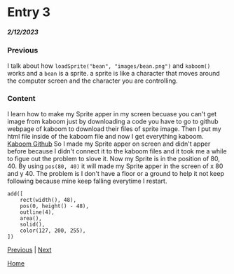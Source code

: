 # Entry 3
##### 2/12/2023

### Previous
I talk about how `loadSprite("bean", "images/bean.png")` and `kaboom()` works and a `bean` is a sprite. a sprite is like a character that moves around the computer screen and the character you are controlling.
### Content
I learn how to make my Sprite apper in my screen becuase you can't get image from kaboom just by downloading a code you have to go to github webpage of kaboom to download their files of sprite image. Then I put my html file inside of the kaboom file and now I get everything kaboom.
[Kaboom Github](https://github.com/replit/kaboom)
So I made my Sprite apper on screen and didn't apper before because I didn't connect it to the kaboom files and it took me a while to figue out the problem to slove it. Now my Sprite is in the position of 80, 40. By using `pos(80, 40)` it will made my Sprite apper in the screen of x 80 and y 40. The problem is I don't have a floor or a ground to help it not keep following because mine keep falling everytime I restart.
```JS
add([
    rect(width(), 48),
    pos(0, height() - 48),
    outline(4),
    area(),
    solid(),
    color(127, 200, 255),
])
```




[Previous](entry02.md) | [Next](entry04.md)

[Home](../README.md)